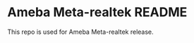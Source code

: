 Ameba Meta-realtek README
==============================

This repo is used for Ameba Meta-realtek release.
